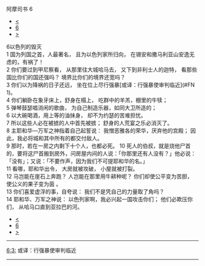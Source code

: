 ﻿





 阿摩司书 6




* [<](bible/AMO05.md)
* [6](bible/AMO.md)
* [>](bible/AMO07.md)



 
6以色列的毁灭  
1 国为列国之首，人最著名， 且为以色列家所归向， 在锡安和撒马利亚山安逸无虑的，有祸了！  
2 你们要过到甲尼察看， 从那里往大城哈马去， 又下到非利士人的迦特， 看那些国比你们的国还强吗？ 境界比你们的境界还宽吗？  
3 你们以为降祸的日子还远， 坐在位上尽行强暴[或译：行强暴使审判临近](#FN
1)。     
4 你们躺卧在象牙床上，舒身在榻上， 吃群中的羊羔，棚里的牛犊；  
5 弹琴鼓瑟唱消闲的歌曲， 为自己制造乐器，如同大卫所造的；  
6 以大碗喝酒，用上等的油抹身， 却不为约瑟的苦难担忧。  
7 所以这些人必在被掳的人中首先被掳； 舒身的人荒宴之乐必消灭了。     
8 主耶和华—万军之神指着自己起誓说： 我憎恶雅各的荣华，厌弃他的宫殿； 因此，我必将城和其中所有的都交付敌人。  
9 那时，若在一房之内剩下十个人，也都必死。 
10 死人的伯叔，就是烧他尸首的，要将这尸首搬到房外，问房屋内间的人说：「你那里还有人没有？」他必说：「没有」；又说：「不要作声，因为我们不可提耶和华的名。」  
11 看哪，耶和华出令， 大房就被攻破， 小屋就被打裂。  
12 马岂能在崖石上奔跑？ 人岂能在那里用牛耕种呢？ 你们却使公平变为苦胆， 使公义的果子变为茵 。  
13 你们喜爱虚浮的事，自夸说： 我们不是凭自己的力量取了角吗？  
14 耶和华、万军之神说： 以色列家啊，我必兴起一国攻击你们； 他们必欺压你们， 从哈马口直到亚拉巴的河。 
* [<](bible/AMO05.md)
* [6](bible/AMO.md)
* [>](bible/AMO07.md)





---


[6:3:](#V3)
或译：行强暴使审判临近




---









